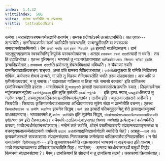```yaml
---
index:  1.4.32
vrittiindex:  506
sutra:  कर्मणा यमभिप्रैति स संप्रदानम्
vritti:  tattvabodhini 
---
```


कर्मणा। महासंज्ञाकरणमन्वर्थसंज्ञाविधानार्थम्। सम्यक् प्रदीयतेऽस्मै तत्संप्रदानमिति। अत एवाह---दानस्येति। दानक्रियाकर्मणा कर्ता यमभिप्रैति सम्बन्ध्नाति, सम्बन्द्धुमीप्सति वा तस्कारकं सम्प्रदानसंज्ञकमित्यर्थः। तेन `अजां नयति ग्रामं` `हस्तं निदधाति वृक्षे` इत्यादौ नाऽतिप्रसङ्गः। दानं चाऽनुपुनग्र्रहणाय स्वस्वत्विनिवृत्तिपूर्वकं परस्वत्वोत्पादनम्। अतएव `रजकस्य वस्त्रं ददाती`त्यादौ न भवति। तत्र हि ददातिर्भाक्तः। एतच्च वृत्तिमतम्। भाष्यमते तु नाऽन्वर्थतायामाग्रहः `खण्डिकोपाध्यायः शिष्याय चपेटां ददाति` इत्यादिप्रयोगात्। `राजकस्य ददाती`ति प्रयोगस्तु शेषत्वविवक्षायां भविष्यति। न चैवमजां नयति ग्राममित्यादावतिप्रसङ्गः शङ्क्यः, अजां प्रति ग्रामस्य शेषित्वाऽभावात्। `यमभिप्रैती`त्युक्त्या हि यमिति निर्दिष्टस्य शेषित्वं, कर्मणश्च शेषत्वं लभ्यते, गां प्रति तु विप्रस्य शेषित्वमस्तीति भवति तस्य संप्रदामसंज्ञा। अत्र अभि प्र एतीत्येतत्पदत्रयं, न तु समासः।' उदात्तवता गातिमता च तिङा गतेः समासो वक्तव्यः' इति वार्तिकस्य छन्दोविषयत्वादिति हरदत्तः। भाषाविषयत्वे तु `यत्प्रकुरुते` इत्यादौ समासत्वात्सोर#उत्पत्तिः स्यात्। लिङ्गसर्वनाम नपुंसकतामभ्युपेत्य `स्वमोर्नपुंसकात्` इति लुकि कृतेऽपि `ह्रस्वो नपुंसके---` इति ह्रस्वः स्यात्,`यत्प्रकुर्वीर`न्नित्यत्र तु नलोपः स्यात्?, तस्मादुक्तवार्तिकस्य छन्दोविषयत्वंयुक्तमेव। दानीय इति। बाहुलकात्संप्रदाने अनीयरि। क्रिययेति। क्रियायाः कृत्रिमाकर्मत्वाऽभावात्तया अभिप्रेयमाणस्य सूत्रेण संज्ञा न प्राप्नोतीति वचनम्। एतच्च `क्रियार्थोपपदस्य च कर्मणि स्थानिनः` इत्यनेन सिद्धम्। `पत्ये शेते` इत्यादौ पतिमनुकूलयितुं शेते इत्याद्यर्थाभ्युपगमे वाधकाऽभावात्। भाष्यकारमते तु `कर्मणा यमभिप्रैति` इति सूत्रेणैव सिद्धम्, `संदर्शनप्रार्थनाऽध्यवसायैराप्यमाणत्वात्क्रियापि कृतिं?रमं कर्म` इति तैरुक्तत्वात्। नचैवमपि ददातिकर्मत्वाऽभावात् `क्रियया यमभिप्रैति` इत्येतद्वचनं कर्तव्यमेवेति वाच्यम्, भाष्येऽन्वर्थसंज्ञात्बस्वोकारात्। नन्वेनं कटं करोति, ओदनं पचतीत्यादावपि संप्रदानत्वप्रसङ्गस्तथा च वचनद्वयबलात्कर्मसंप्रदानयोः पर्यायत्वे `कटाय करोती`त्याद्यनिष्टप्रयोगोऽपि स्यादिति चेत्?। अत्राहुः--`पत्ये शेते` इत्यकर्मकस्थले सावकाशायाः संप्रदानसंज्ञायाः निरवकाशया कर्मसंज्ञया बाधितत्वान्नैवाऽनिष्टप्रसक्तिः। न चैवं `गत्यर्थकर्मणि द्वितीयाचतुथ्र्यौ---` इति सूत्रमावश्यकमेवेति तत्प्रत्याख्यानं भाष्यस्थं न सङ्गच्छत इति वाच्यम्। भाष्ये तत्प्रत्याख्यानस्य प्रौढिवादमात्रत्वादिति दिक्। स्यादेतत्---दानस्य तदर्थत्वात्तादर्थ्ये चतुर्थी सिद्धैव किमनया संप्रदानसंज्ञया ?। मैवम्। दानक्रियार्थं हि संप्रदानं न तु दानक्रिया तदर्था। कारकाणां क्रियार्थत्वात्।


